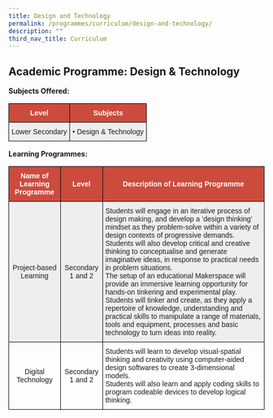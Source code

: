 ```yaml
---
title: Design and Technology
permalink: /programmes/curriculum/design-and-technology/
description: ""
third_nav_title: Curriculum
---
```

Academic Programme: Design & Technology
---------------------------------------

**Subjects Offered:**

<style type="text/css">
.tg  {border-collapse:collapse;border-spacing:0;}
.tg td{border-color:black;border-style:solid;border-width:1px;font-family:Arial, sans-serif;font-size:14px;
  overflow:hidden;padding:10px 5px;word-break:normal;}
.tg th{border-color:black;border-style:solid;border-width:1px;font-family:Arial, sans-serif;font-size:14px;
  font-weight:normal;overflow:hidden;padding:10px 5px;word-break:normal;}
.tg .tg-43yd{background-color:#CB4B3D;color:#FFF;font-weight:bold;text-align:center;vertical-align:middle}
.tg .tg-mgsp{background-color:#EEE;text-align:center;vertical-align:middle}
.tg .tg-r5gp{background-color:#EEE;text-align:left;vertical-align:top}
</style>
<table class="tg">
<thead>
  <tr>
    <th class="tg-43yd"><span style="color:#FFF;background-color:#CB4B3D">Level</span></th>
    <th class="tg-43yd"><span style="color:#FFF;background-color:#CB4B3D">Subjects</span></th>
  </tr>
</thead>
<tbody>
  <tr>
    <td class="tg-mgsp">Lower Secondary</td>
    <td class="tg-r5gp"> <span style="font-weight:400;font-style:normal">• </span>Design &amp; Technology</td>
  </tr>
</tbody>
</table>

**Learning Programmes:**

<style type="text/css">
.tg  {border-collapse:collapse;border-spacing:0;}
.tg td{border-color:black;border-style:solid;border-width:1px;font-family:Arial, sans-serif;font-size:14px;
  overflow:hidden;padding:10px 5px;word-break:normal;}
.tg th{border-color:black;border-style:solid;border-width:1px;font-family:Arial, sans-serif;font-size:14px;
  font-weight:normal;overflow:hidden;padding:10px 5px;word-break:normal;}
.tg .tg-5xw7{background-color:#EEE;color:#1E1E1E;text-align:left;vertical-align:top}
.tg .tg-43yd{background-color:#CB4B3D;color:#FFF;font-weight:bold;text-align:center;vertical-align:middle}
.tg .tg-mgsp{background-color:#EEE;text-align:center;vertical-align:middle}
.tg .tg-nrix{text-align:center;vertical-align:middle}
.tg .tg-ic9l{color:#1E1E1E;text-align:left;vertical-align:top}
</style>
<table class="tg">
<thead>
  <tr>
    <th class="tg-43yd"><span style="color:#FFF;background-color:#CB4B3D">Name of Learning Programme</span></th>
    <th class="tg-43yd"><span style="color:#FFF;background-color:#CB4B3D">Level</span></th>
    <th class="tg-43yd"><span style="color:#FFF;background-color:#CB4B3D">Description of Learning Programme</span></th>
  </tr>
</thead>
<tbody>
  <tr>
    <td class="tg-mgsp">Project-based Learning</td>
    <td class="tg-mgsp">Secondary 1 and 2</td>
    <td class="tg-5xw7"><span style="font-weight:400;color:#1E1E1E">Students will engage in an iterative process of design making, and develop a ‘design thinking’ mindset as they problem-solve within a variety of design contexts of progressive demands.</span><br><span style="font-weight:400;color:#1E1E1E">Students will also develop critical and creative thinking to conceptualise and generate imaginative ideas, in response to practical needs in problem situations.</span><br><span style="font-weight:400;color:#1E1E1E">The setup of an educational Makerspace will provide an immersive learning opportunity for hands-on tinkering and experimental play. Students will tinker and create, as they apply a repertoire of knowledge, understanding and practical skills to manipulate a range of materials, tools and equipment, processes and basic technology to turn ideas into reality.</span></td>
  </tr>
  <tr>
    <td class="tg-nrix">Digital Technology</td>
    <td class="tg-nrix">Secondary 1 and 2</td>
    <td class="tg-ic9l"><span style="font-weight:400;color:#1E1E1E">Students will learn to develop visual-spatial thinking and creativity using computer-aided design softwares to create 3-dimensional models.</span><br><span style="font-weight:400;color:#1E1E1E">Students will also learn and apply coding skills to program codeable devices to develop logical thinking.</span></td>
  </tr>
</tbody>
</table>